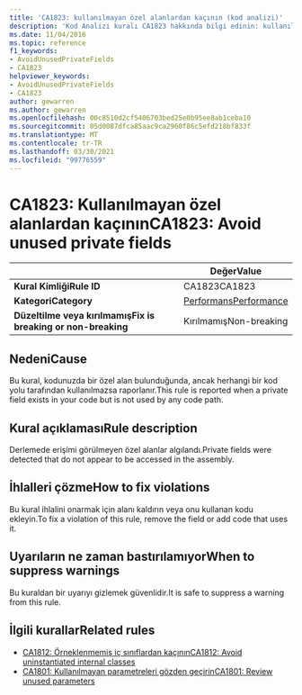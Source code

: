 ```yaml
---
title: 'CA1823: kullanılmayan özel alanlardan kaçının (kod analizi)'
description: 'Kod Analizi kuralı CA1823 hakkında bilgi edinin: kullanılmayan özel alanlardan kaçının'
ms.date: 11/04/2016
ms.topic: reference
f1_keywords:
- AvoidUnusedPrivateFields
- CA1823
helpviewer_keywords:
- AvoidUnusedPrivateFields
- CA1823
author: gewarren
ms.author: gewarren
ms.openlocfilehash: 00c8510d2cf5406703bed25e0b95ee8ab1ceba10
ms.sourcegitcommit: 05d0087dfca85aac9ca2960f86c5efd218bf833f
ms.translationtype: MT
ms.contentlocale: tr-TR
ms.lasthandoff: 03/30/2021
ms.locfileid: "99776559"
---
```

# <a name="ca1823-avoid-unused-private-fields"></a><span data-ttu-id="ea431-103">CA1823: Kullanılmayan özel alanlardan kaçının</span><span class="sxs-lookup"><span data-stu-id="ea431-103">CA1823: Avoid unused private fields</span></span>

| | <span data-ttu-id="ea431-104">Değer</span><span class="sxs-lookup"><span data-stu-id="ea431-104">Value</span></span> |
|-|-|
| <span data-ttu-id="ea431-105">**Kural Kimliği**</span><span class="sxs-lookup"><span data-stu-id="ea431-105">**Rule ID**</span></span> |<span data-ttu-id="ea431-106">CA1823</span><span class="sxs-lookup"><span data-stu-id="ea431-106">CA1823</span></span>|
| <span data-ttu-id="ea431-107">**Kategori**</span><span class="sxs-lookup"><span data-stu-id="ea431-107">**Category**</span></span> |[<span data-ttu-id="ea431-108">Performans</span><span class="sxs-lookup"><span data-stu-id="ea431-108">Performance</span></span>](performance-warnings.md)|
| <span data-ttu-id="ea431-109">**Düzeltilme veya kırılmamış**</span><span class="sxs-lookup"><span data-stu-id="ea431-109">**Fix is breaking or non-breaking**</span></span> |<span data-ttu-id="ea431-110">Kırılmamış</span><span class="sxs-lookup"><span data-stu-id="ea431-110">Non-breaking</span></span>|

## <a name="cause"></a><span data-ttu-id="ea431-111">Nedeni</span><span class="sxs-lookup"><span data-stu-id="ea431-111">Cause</span></span>

<span data-ttu-id="ea431-112">Bu kural, kodunuzda bir özel alan bulunduğunda, ancak herhangi bir kod yolu tarafından kullanılmazsa raporlanır.</span><span class="sxs-lookup"><span data-stu-id="ea431-112">This rule is reported when a private field exists in your code but is not used by any code path.</span></span>

## <a name="rule-description"></a><span data-ttu-id="ea431-113">Kural açıklaması</span><span class="sxs-lookup"><span data-stu-id="ea431-113">Rule description</span></span>

<span data-ttu-id="ea431-114">Derlemede erişimi görülmeyen özel alanlar algılandı.</span><span class="sxs-lookup"><span data-stu-id="ea431-114">Private fields were detected that do not appear to be accessed in the assembly.</span></span>

## <a name="how-to-fix-violations"></a><span data-ttu-id="ea431-115">İhlalleri çözme</span><span class="sxs-lookup"><span data-stu-id="ea431-115">How to fix violations</span></span>

<span data-ttu-id="ea431-116">Bu kural ihlalini onarmak için alanı kaldırın veya onu kullanan kodu ekleyin.</span><span class="sxs-lookup"><span data-stu-id="ea431-116">To fix a violation of this rule, remove the field or add code that uses it.</span></span>

## <a name="when-to-suppress-warnings"></a><span data-ttu-id="ea431-117">Uyarıların ne zaman bastırılamıyor</span><span class="sxs-lookup"><span data-stu-id="ea431-117">When to suppress warnings</span></span>

<span data-ttu-id="ea431-118">Bu kuraldan bir uyarıyı gizlemek güvenlidir.</span><span class="sxs-lookup"><span data-stu-id="ea431-118">It is safe to suppress a warning from this rule.</span></span>

## <a name="related-rules"></a><span data-ttu-id="ea431-119">İlgili kurallar</span><span class="sxs-lookup"><span data-stu-id="ea431-119">Related rules</span></span>

- [<span data-ttu-id="ea431-120">CA1812: Örneklenmemiş iç sınıflardan kaçının</span><span class="sxs-lookup"><span data-stu-id="ea431-120">CA1812: Avoid uninstantiated internal classes</span></span>](ca1812.md)
- [<span data-ttu-id="ea431-121">CA1801: Kullanılmayan parametreleri gözden geçirin</span><span class="sxs-lookup"><span data-stu-id="ea431-121">CA1801: Review unused parameters</span></span>](ca1801.md)
